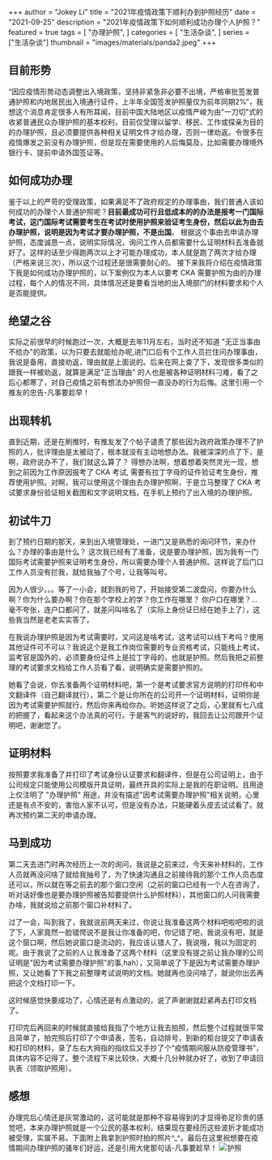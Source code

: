 +++
author = "Jokey Li"
title = "2021年疫情政策下顺利办到护照经历"
date = "2021-09-25"
description = "2021年疫情政策下如何顺利成功办理个人护照？"
featured = true
tags = [
    "办理护照",
]
categories = [
    "生活杂谈",
]
series = ["生活杂谈"]
thumbnail = "images/materials/panda2.jpeg"
+++

##  目前形势
“因应疫情形势动态调整出入境政策，坚持非紧急非必要不出境，严格审批签发普通护照和内地居民出入境通行证件，上半年全国签发护照量仅为前年同期2%”，我想这个消息肯定很多人有所耳闻，目前中国大陆地区以疫情严峻为由"一刀切"式的收紧普通民众办理护照的基本权利，目前仅受理以留学、移民、工作或探亲为目的的办理护照，且必须要提供各种相关证明文件才给办理，否则一律劝返。令很多在疫情爆发之前没有办理护照，但是现在需要使用的人后悔莫及，比如需要办理境外银行卡、提前申请外国签证等。

## 如何成功办理
鉴于以上的严苛的受理政策，如果满足不了政府规定的办理事由，我们普通人该如何成功的办理个人普通护照呢？**目前最成功可行且低成本的的办法是报考一门国际考试，这门国际考试需要考生在考试时使用护照来验证考生身份，然后以此为由去办理护照，说明是因为考试才要办理护照，不是出国**。 根据这个事由去申请办理护照，态度诚恳一点，说明实际情况，询问工作人员都需要什么证明材料去准备就好了。这样的话至少得跑两次以上才可能办理成功，本人就是跑了两次才给办理（严格来说三次），所以这个过程还是很需要耐心的。
接下来我将介绍在疫情政策下我是如何成功办理护照的，以下案例仅为本人以要考 CKA 需要护照为由的办理过程，每个人的情况不同，具体情况还是要看当地的出入境部门的材料要求和个人是否能提供。

## 绝望之谷
实际之前很早的时候跑过一次，大概是去年11月左右，当时还不知道 "无正当事由不给办"的政策，以为只要去就能给办呢,进门口后有个工作人员拦住问办理事由，我说是备用，直接劝返，理由就是上面说的。后来在网上查了下，发现很多类似的跟我一样被劝返，就算是满足"正当理由" 的人也是被各种证明材料刁难，看了之后心都寒了，对自己疫情之前有想法办护照但一直没办的行为后悔。这里引用一个推友的忠告-凡事要趁早！

## 出现转机
直到近期，还是在刷推时，有推友发了个帖子谴责了那些因为政府政策办理不了护照的人，批评理由是太被动了，根本就没有主动地想办法。我被深深的点了下，是啊，政府说办不了，我们就这么算了？ 得想办法啊，想着想着突然灵光一现，想到之前因为工作原因报考了 CKA 考试, 需要有拉丁字母的证件验证考生身份，推荐使用护照。对啊，我可以使用这个理由去办理护照啊，于是立马整理了 CKA 考试要求身份验证相关截图和文字说明文档，在手机上预约了出入境的办理护照。

## 初试牛刀
到了预约日期的那天，来到出入境管理处，一进门又是熟悉的询问环节，来办什么？办理的事由是什么？ 这次我已经有了准备，说是要办理护照，因为我有一门国际考试需要护照来证明考生身份，所以需要办理个人普通护照。这样说了后门口工作人员没有拦我，就给我抽了个号，让我等叫号。

因为人很少。。。等了一小会，就到我的号了，开始接受第二波盘问，你要办什么啊？你为什么要办啊？你在那个学校上的学？你工作在哪里？ 你户口在哪里？... 毫不夸张，连户口都问了，就差问叫啥名了（实际上身份证已经在她手上了），这些我当然是老老实实答了。

在我说办理护照是因为考试需要时，又问这是啥考试，这考试可以线下考吗？使用其他证件可不可以？我说这个是我工作岗位需要的专业资格考试，只能线上考试，监考官是国外的，必须要身份证件上是拉丁字母的，也就是护照。然后我把之前整理的考试要求文档给工作人员看了看，说明确实是需要护照的。

她看了会说，你去准备两个证明材料吧，第一个是考试要求官方说明的打印件和中文翻译件（自己翻译就行），第二个是让你所在的公司开一个证明材料，证明你是因为考试需要护照就行，然后你来再给你办。听她这样说了之后，心里就有七八成的把握了，看起来这个办法真的可行。于是客气的说好的，我回去让公司跟开个证明吧，谢谢您了。

## 证明材料
按照要求我准备了并打印了考试身份认证要求和翻译件，但是在公司证明上，由于公司规定只能使用公司模版开具证明，最终开具的实际上是我的在职证明。且用途上仅注明了 "办理护照" 用途，并没有描述"因考试需要办理护照"相关说明，心里还是有点不安的，害怕人家不认可，但是没有办法，只能硬着头皮去试试看了。就再次预约第二天的申请办理。

## 马到成功
第二天去进门时再次经历上一次的询问，我说是之前来过，今天来补材料的，工作人员就再没问啥了就给我抽号了，为了快速沟通且之前接待我的那个工作人员态度还可以，所以就在等之前去的那个窗口空闲（之前的窗口已经有一个人在咨询了，听对话好像也是要办理护照被告知要提供什么护照材料），其他窗口的人问我需要办啥，我就说给之前那个窗口补材料了。

过了一会，叫到我了，我就说前两天来过，你说让我准备这两个材料吧啦吧啦的说了下，人家竟然一脸错愕说不是我让你准备的吧，你记错了吧，我说没有吧，就是这个窗口啊，然后她说窗口是流动的，我应该认错人了，我说哦，我以为固定的呢。由于我说了之前的人让我准备了这两个材料（这里没有提之前让我办理的公司证明是"因为考试需要办理护照"的事,hah），又简单说了下是因为考试需要办理护照，又让她看了下我之前整理考试说明的文档。她就再也没问啥了，就说你出去再把这个文档打印一下。

这时候感觉快要成功了，心情还是有点激动的，说了声谢谢就赶紧再去打印文档了。

打印完后再回来的时候就直接给我指了个地方让我去拍照，然后整个过程就很平常且简单了，拍完照后打印了个申请表，签名，自动排号，到新的柜台提交了申请表和打印的材料，录了左右大拇指的指纹后又手抄了个"疫情期间服从防疫管理书"，具体内容不记得了。整个流程下来比较快，大概十几分种就办好了，收到了申请回执表（领取护照用）。

## 感想
办理完后心情还是灰常激动的，这可能就是那种不容易得到的才显得弥足珍贵的感觉吧，本来办理护照就是一个公民的基本权利，结果现在要经历这些波折才能成功被受理，实属不易。下面附上我拿到护照时拍的照片^_^。最后在这里祝想要在疫情期间办理护照的骚年们好运，还是引用大佬那句话-凡事要趁早！
![护照](/images/articles/IMG2596.jpeg)


